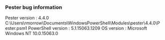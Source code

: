### Pester bug information
Pester version     : 4.4.0 C:\Users\rmorrow\Documents\WindowsPowerShell\Modules\pester\4.4.0\Pester.psm1
PowerShell version : 5.1.15063.1209
OS version         : Microsoft Windows NT 10.0.15063.0
